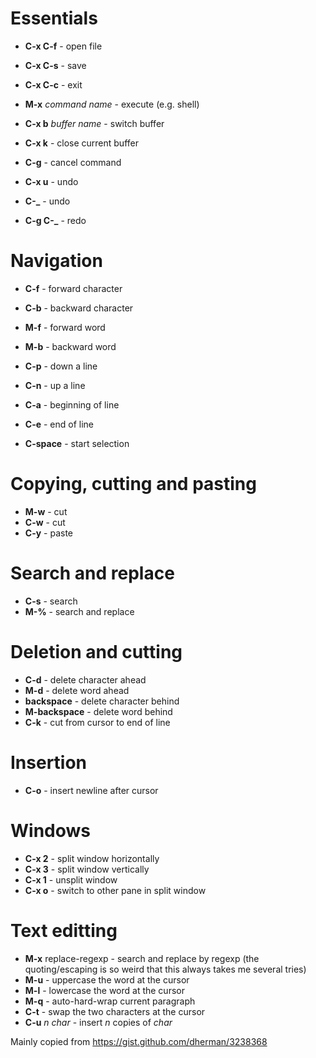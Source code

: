 # Essentials

  * **C-x C-f** - open file
  * **C-x C-s** - save 
  * **C-x C-c** - exit

  * **M-x** *command name* - execute (e.g. shell)
  * **C-x b** *buffer name* - switch buffer
  * **C-x k** - close current buffer

  * **C-g** - cancel command
  * **C-x u** - undo
  * **C-_** - undo
  * **C-g C-_** - redo

# Navigation

  * **C-f** - forward character
  * **C-b** - backward character
  * **M-f** - forward word
  * **M-b** - backward word
  * **C-p** - down a line
  * **C-n** - up a line
  * **C-a** - beginning of line
  * **C-e** - end of line

  * **C-space** - start selection

# Copying, cutting and pasting

  * **M-w** - cut
  * **C-w** - cut
  * **C-y** - paste

# Search and replace

  * **C-s** - search
  * **M-%** - search and replace

# Deletion and cutting

  * **C-d** - delete character ahead
  * **M-d** - delete word ahead
  * **backspace** - delete character behind
  * **M-backspace** - delete word behind
  * **C-k** - cut from cursor to end of line

# Insertion

  * **C-o** - insert newline after cursor

# Windows

  * **C-x 2** - split window horizontally
  * **C-x 3** - split window vertically
  * **C-x 1** - unsplit window
  * **C-x o** - switch to other pane in split window

# Text editting

  * **M-x** replace-regexp - search and replace by regexp (the quoting/escaping is so weird that this always takes me several tries)
  * **M-u** - uppercase the word at the cursor
  * **M-l** - lowercase the word at the cursor
  * **M-q** - auto-hard-wrap current paragraph
  * **C-t** - swap the two characters at the cursor
  * **C-u** *n* *char* - insert *n* copies of *char*
  
Mainly copied from https://gist.github.com/dherman/3238368
